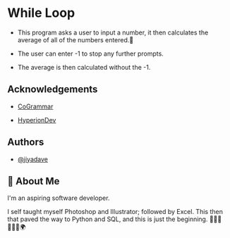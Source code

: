 # While Loop

* This program asks a user to input a number, it then calculates the average of all of the numbers entered.🧮

* The user can enter -1 to stop any further prompts.

* The average is then calculated without the -1.




## Acknowledgements

 - [CoGrammar](https://skills.cogrammar.com/?gad_source=1#lp-pom-block-22)

- [HyperionDev](https://www.hyperiondev.com/)





## Authors

- [@jiyadave](https://www.github.com/jiyadave)




## 🚀 About Me

I'm an aspiring software developer.


I self taught myself Photoshop and Illustrator; followed by Excel.
This then that paved the way to Python and SQL, and this is just the beginning.
👩🏽‍💻👩🏽‍🎓🌍
